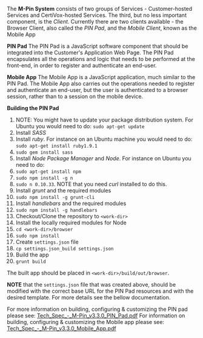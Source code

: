 The **M-Pin System** consists of two groups of Services - Customer-hosted Services and CertiVox-hosted Services.
The third, but no less important component, is the *Client*. Currently there are two clients available - the Browser Client, also called the *PIN Pad*, and the *Mobile Client*, known as the Mobile App

**PIN Pad**
The PIN Pad is a JavaScript software component that should be integrated into the Customer's Application Web Page. The PIN Pad encapsulates all the operations and logic that needs to be performed at the front-end, in order to register and authenticate an end-user.

**Mobile App**
The Mobile App is a JavaScript application, much similar to the PIN Pad. The Mobile App also carries out the operations needed to register and authenticate an end-user, but the user is authenticated to a browser session, rather than to a session on the mobile device.

**Building the PIN Pad**
1. NOTE: You might have to update your package distribution system. For Ubuntu you would need to do: `sudo apt-get update`
2. Install *SASS*
  1. Install *ruby*. For instance on an Ubuntu machine you would need to do: `sudo apt-get install ruby1.9.1`
  2. `sudo gem install sass`
3. Install *Node Package Manager* and *Node*. For instance on Ubuntu you need to do:
  1. `sudo apt-get install npm`
  2. `sudo npm install -g n`
3. `sudo n 0.10.33`. NOTE that you need *curl* installed to do this.
  4. Install *grunt* and the required modules
  1. `sudo npm install -g grunt-cli`
5. Install *handlebars* and the required modules
  1. `sudo npm install -g handlebars`
6. Checkout/Clone the repository to `<work-dir>`
7. Install the locally required modules for Node
  1. `cd <work-dir>/browser`
  2. `sudo npm install`
8. Create `settings.json` file
  1. `cp settings.json_build settings.json`
9. Build the app
  1. `grunt build`

The built app should be placed in `<work-dir>/build/out/browser`.

**NOTE** that the `settings.json` file that was created above, should be modified with the correct base URL for the PIN Pad resources and with the desired template. For more details see the bellow documentation.

For more information on building, configuring & customizing the PIN pad please see:
[Tech_Spec_-_M-Pin_v3.3.0_PIN_Pad.pdf](/Tech_Spec_-_M-Pin_v3.3.0_PIN_Pad.pdf)
For information on building, configuring & customizing the Mobile app please see:
[Tech_Spec_-_M-Pin_v3.3.0_Mobile_App.pdf](/Tech_Spec_-_M-Pin_v3.3.0_Mobile_App.pdf)
